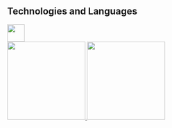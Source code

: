 ## Technologies and Languages
<img loading="lazy" src="https://cdn.jsdelivr.net/gh/devicons/devicon@latest/icons/python/python-original-wordmark.svg" width="40" height="40"/>

<div>
<a href="https://github.com/liralves">
<img loading="lazy" height="180em" src="https://github-readme-stats.vercel.app/api/top-langs/?username=liralves&layout=compact&langs_count=7&theme=dracula"/>
<img loading="lazy" height="180em" src="https://github-readme-stats.vercel.app/api?username=liralves&show_icons=true&theme=dracula&include_all_commits=true&count_private=true"/>
</div>
